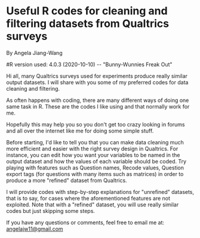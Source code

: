 # Useful R codes for cleaning and filtering datasets from Qualtrics surveys

By Angela Jiang-Wang

#R version used: 4.0.3 (2020-10-10) -- "Bunny-Wunnies Freak Out"

Hi all, many Qualtrics surveys used for experiments produce really similar output datasets.
I will share with you some of my preferred codes for data cleaning and filtering.

As often happens with coding, there are many different ways of doing one same task in R. These are the codes I like using and that normally work for me.

Hopefully this may help you so you don't get too crazy looking in forums and all over the internet like me for doing some simple stuff.

Before starting, I'd like to tell you that you can make data cleaning much more efficient and easier with the right survey design in Qualtrics.
For instance, you can edit how you want your variables to be named in the output dataset and how the values of each variable should be coded.
Try playing with features such as Question names, Recode values, Question export tags (for questions with many items such as matrices) in order to produce a more "refined" dataset from Qualtrics.

I will provide codes with step-by-step explanations for "unrefined" datasets, that is to say, for cases where the aforementioned features are not exploited. 
Note that with a "refined" dataset, you will use really similar codes but just skipping some steps.


If you have any questions or comments, feel free to email me at: angelajw11@gmail.com
